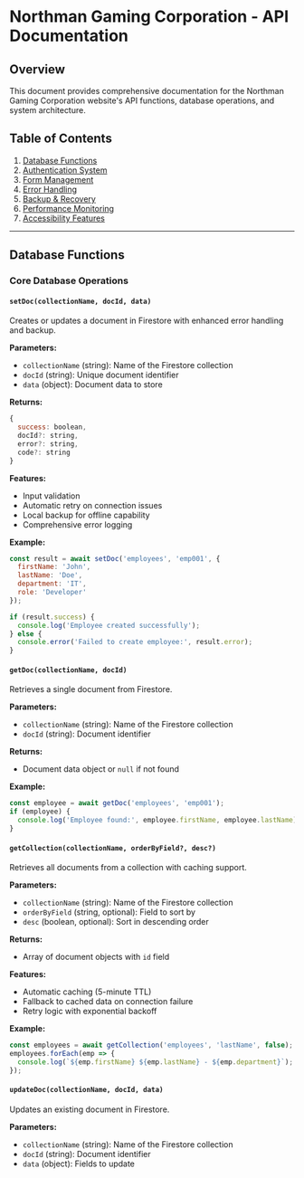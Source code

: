 # Northman Gaming Corporation - API Documentation

## Overview
This document provides comprehensive documentation for the Northman Gaming Corporation website's API functions, database operations, and system architecture.

## Table of Contents
1. [Database Functions](#database-functions)
2. [Authentication System](#authentication-system)
3. [Form Management](#form-management)
4. [Error Handling](#error-handling)
5. [Backup & Recovery](#backup--recovery)
6. [Performance Monitoring](#performance-monitoring)
7. [Accessibility Features](#accessibility-features)

---

## Database Functions

### Core Database Operations

#### `setDoc(collectionName, docId, data)`
Creates or updates a document in Firestore with enhanced error handling and backup.

**Parameters:**
- `collectionName` (string): Name of the Firestore collection
- `docId` (string): Unique document identifier
- `data` (object): Document data to store

**Returns:**
```javascript
{
  success: boolean,
  docId?: string,
  error?: string,
  code?: string
}
```

**Features:**
- Input validation
- Automatic retry on connection issues
- Local backup for offline capability
- Comprehensive error logging

**Example:**
```javascript
const result = await setDoc('employees', 'emp001', {
  firstName: 'John',
  lastName: 'Doe',
  department: 'IT',
  role: 'Developer'
});

if (result.success) {
  console.log('Employee created successfully');
} else {
  console.error('Failed to create employee:', result.error);
}
```

#### `getDoc(collectionName, docId)`
Retrieves a single document from Firestore.

**Parameters:**
- `collectionName` (string): Name of the Firestore collection
- `docId` (string): Document identifier

**Returns:**
- Document data object or `null` if not found

**Example:**
```javascript
const employee = await getDoc('employees', 'emp001');
if (employee) {
  console.log('Employee found:', employee.firstName, employee.lastName);
}
```

#### `getCollection(collectionName, orderByField?, desc?)`
Retrieves all documents from a collection with caching support.

**Parameters:**
- `collectionName` (string): Name of the Firestore collection
- `orderByField` (string, optional): Field to sort by
- `desc` (boolean, optional): Sort in descending order

**Returns:**
- Array of document objects with `id` field

**Features:**
- Automatic caching (5-minute TTL)
- Fallback to cached data on connection failure
- Retry logic with exponential backoff

**Example:**
```javascript
const employees = await getCollection('employees', 'lastName', false);
employees.forEach(emp => {
  console.log(`${emp.firstName} ${emp.lastName} - ${emp.department}`);
});
```

#### `updateDoc(collectionName, docId, data)`
Updates an existing document in Firestore.

**Parameters:**
- `collectionName` (string): Name of the Firestore collection
- `docId` (string): Document identifier
- `data` (object): Fields to update
